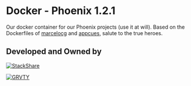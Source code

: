 **Docker - Phoenix 1.2.1**
========================

Our docker container for our Phoenix projects (use it at will). Based on the
Dockerfiles of [marcelocg][marcelocg] and [appcues][appcues], salute to the
true heroes.


Developed and Owned by
--------


[![StackShare][stack-shield]][tech]


[![GRVTY][logo]](http://grvty.digital)

[logo]: http://grvty.digital/images/logos/repos-logo-1.png?raw=true "GRVTY"
[tech]: http://stackshare.io/grvty/grvty
[stack-shield]: http://img.shields.io/badge/tech-stack-0690fa.svg?style=flat

[marcelocg]: https://github.com/marcelocg/phoenix-docker
[appcues]: https://github.com/appcues/docker-elixir-dev
